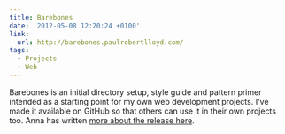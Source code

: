 ```yaml
---
title: Barebones
date: '2012-05-08 12:20:24 +0100'
link:
  url: http://barebones.paulrobertlloyd.com/
tags:
  - Projects
  - Web
---
```

Barebones is an initial directory setup, style guide and pattern primer intended as a starting point for my own web development projects. I've made it available on GitHub so that others can use it in their own projects too. Anna has written [more about the release here][1].

[1]: http://maban.co.uk/69
